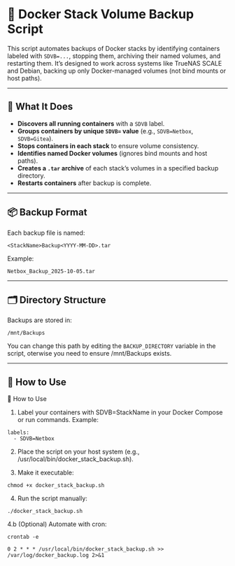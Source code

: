 # 🐳 Docker Stack Volume Backup Script

This script automates backups of Docker stacks by identifying containers labeled with `SDVB=...`, stopping them, archiving their named volumes, and restarting them. It’s designed to work across systems like TrueNAS SCALE and Debian, backing up only Docker-managed volumes (not bind mounts or host paths).

---

## 🔧 What It Does

- **Discovers all running containers** with a `SDVB` label.
- **Groups containers by unique `SDVB=` value** (e.g., `SDVB=Netbox`, `SDVB=Gitea`).
- **Stops containers in each stack** to ensure volume consistency.
- **Identifies named Docker volumes** (ignores bind mounts and host paths).
- **Creates a `.tar` archive** of each stack’s volumes in a specified backup directory.
- **Restarts containers** after backup is complete.

---

## 📦 Backup Format

Each backup file is named:
```
<StackName>Backup<YYYY-MM-DD>.tar
```

Example:
```
Netbox_Backup_2025-10-05.tar
```
---

## 🗂 Directory Structure

Backups are stored in:
```
/mnt/Backups
```

You can change this path by editing the `BACKUP_DIRECTORY` variable in the script, oterwise you need to ensure /mnt/Backups exists.

---

## 🚀 How to Use

🚀 How to Use

1. Label your containers with SDVB=StackName in your Docker Compose or run commands.
  Example:
  ```
  labels:
    - SDVB=Netbox
  ```
2. Place the script on your host system (e.g., /usr/local/bin/docker_stack_backup.sh).

3. Make it executable:
  ```
  chmod +x docker_stack_backup.sh
  ```

4. Run the script manually:
  
  ```
  ./docker_stack_backup.sh
  ```

4.b (Optional) Automate with cron:
  ```
  crontab -e
  ```
  ```
  0 2 * * * /usr/local/bin/docker_stack_backup.sh >> /var/log/docker_backup.log 2>&1
  ```
